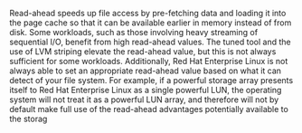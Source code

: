  Read-ahead speeds up file access by pre-fetching data and loading it into the page cache so that it can be available earlier in memory instead of from disk. Some workloads, such as those involving heavy streaming of sequential I/O, benefit from high read-ahead values.
The tuned tool and the use of LVM striping elevate the read-ahead value, but this is not always sufficient for some workloads. Additionally, Red Hat Enterprise Linux is not always able to set an appropriate read-ahead value based on what it can detect of your file system. For example, if a powerful storage array presents itself to Red Hat Enterprise Linux as a single powerful LUN, the operating system will not treat it as a powerful LUN array, and therefore will not by default make full use of the read-ahead advantages potentially available to the storag
